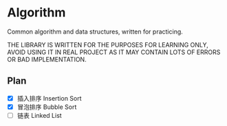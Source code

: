 # Algorithm
Common algorithm and data structures, written for practicing.

THE LIBRARY IS WRITTEN FOR THE PURPOSES FOR LEARNING ONLY, AVOID USING IT IN REAL PROJECT AS IT MAY CONTAIN LOTS OF ERRORS OR BAD IMPLEMENTATION.

## Plan
- [x] 插入排序 Insertion Sort
- [x] 冒泡排序 Bubble Sort
- [ ] 链表 Linked List